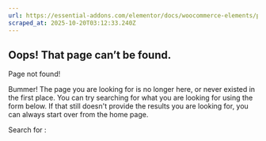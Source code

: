 ```yaml
---
url: https://essential-addons.com/elementor/docs/woocommerce-elements/product-carousel/
scraped_at: 2025-10-20T03:12:33.240Z
---
```


## Oops! That page can’t be found.

Page not found!

Bummer! The page you are looking for is no longer here, or never existed in the first place. You can try searching for what you are looking for using the form below. If that still doesn't provide the results you are looking for, you can always start over from the home page.

Search for :
